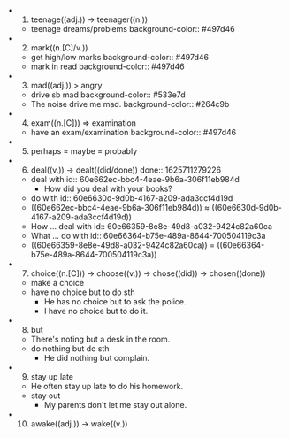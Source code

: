 -
  1. teenage((adj.)) -> teenager((n.))
	- teenage dreams/problems
	  background-color:: #497d46
-
  2. mark((n.[C]/v.))
	- get high/low marks
	  background-color:: #497d46
	- mark in read
	  background-color:: #497d46
-
  3. mad((adj.)) > angry
	- drive sb mad
	  background-color:: #533e7d
	- The noise drive me mad.
	  background-color:: #264c9b
-
  4. exam((n.[C])) => examination
	- have an exam/examination
	  background-color:: #497d46
-
  5. perhaps = maybe = probably
-
  6. deal((v.)) -> dealt((did/done))
  done:: 1625711279226
	- deal with
	  id:: 60e662ec-bbc4-4eae-9b6a-306f11eb984d
		- How did you deal with your books?
	- do with
	  id:: 60e6630d-9d0b-4167-a209-ada3ccf4d19d
	- ((60e662ec-bbc4-4eae-9b6a-306f11eb984d)) ≈ ((60e6630d-9d0b-4167-a209-ada3ccf4d19d))
	- How ... deal with
	  id:: 60e66359-8e8e-49d8-a032-9424c82a60ca
	- What ... do with
	  id:: 60e66364-b75e-489a-8644-700504119c3a
	- ((60e66359-8e8e-49d8-a032-9424c82a60ca)) = ((60e66364-b75e-489a-8644-700504119c3a))
-
  7. choice((n.[C])) -> choose((v.)) -> chose((did)) -> chosen((done))
	- make a choice
	- have no choice but to do sth
		- He has no choice but to ask the police.
		- I have no choice but to do it.
-
  8. but
	- There's noting but a desk in the room.
	- do nothing but do sth
		- He did nothing but complain.
-
  9. stay up late
	- He often stay up late to do his homework.
	- stay out
		- My parents don't let me stay out alone.
-
  10. awake((adj.)) -> wake((v.))